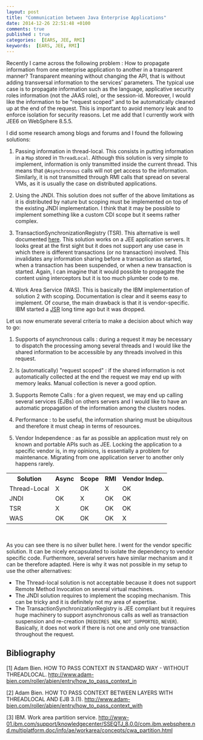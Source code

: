 ```yaml
---
layout: post
title: "Communication between Java Enterprise Applications"
date: 2014-12-26 22:51:48 +0100
comments: true
published : true
categories:  [EARS, JEE, RMI]
keywords:  [EARS, JEE, RMI]
---
```


Recently I came across the following problem : How to propagate information from one enterprise application to another in a transparent manner? Transparent meaning without changing the API, that is without adding transversal information to the services' parameters. The typical use case is to propagate information such as the language, applicative security roles information (not the JAAS role), or the session-id. Moreover, I would like the information to be "request scoped" and to be automatically cleaned up at the end of the request. This is important to avoid memory leak and to enforce isolation for security reasons. Let me add that I currently work with JEE6 on WebSphere 8.5.5.

I did some research among blogs and forums and I found the following solutions:

1. Passing information in thread-local. This consists in putting information in a `Map` stored in `ThreadLocal`. Although this solution is very simple to implement, information is only transmitted inside the current thread. This means that `@Asynchronous` calls will not get access to the information. Similarly, it is not transmitted through RMI calls that spread on several VMs, as it is usually the case on distributed applications.

2. Using the JNDI. This solution does not suffer of the above limitations as it is distributed by nature but scoping must be implemented on top of the existing JNDI implementation. I think that it may be possible to implement something like a custom CDI scope but it seems rather complex.

3. TransactionSynchronizationRegistry (TSR). This alternative is well documented [here](http://www.adam-bien.com/roller/abien/entry/how_to_pass_context_in). This solution works on a JEE application servers. It looks great at the first sight but it does not support any use case in which there is different transactions (or no transaction) involved. This invalidates any information sharing before a transaction as started, when a transaction has been suspended, or when a new transaction is started. Again, I can imagine that it would possible to propagate the content using interceptors but it is too much plumber code to me.

4. Work Area Service (WAS). This is basically the IBM implementation of solution 2 with scoping. Documentation is clear and it seems easy to implement. Of course, the main drawback is that it is vendor-specific. IBM started a [JSR](https://jcp.org/en/jsr/detail?id=149) long time ago but it was dropped.


Let us now enumerate several criteria to make a decision about which way to go:

1. Supports of asynchronous calls : during a request it may be necessary to dispatch the processing among several threads and I would like the shared information to be accessible by any threads involved in this request.  

2. Is (automatically) "request scoped" : if the shared information is not automatically collected at the end the request we may end up with memory leaks. Manual collection is never a good option.

3. Supports Remote Calls : for a given request, we may end up calling several services (EJBs) on others servers and I would like to have an automatic propagation of the information among the clusters nodes.

4. Performance : to be useful, the information sharing must be ubiquitous and therefore it must cheap in terms of resources.

5. Vendor Independence : as far as possible an application must rely on known and portable APIs such as JEE. Locking the application to a specific vendor is, in my opinions, is essentially a problem for maintenance. Migrating from one application server to another only happens rarely.

<table >
<tr > 
<th >Solution</th> <th    >Async</th> <th    >Scope</th> <th    >RMI</th> <th    >Vendor Indep.</th> </tr>
<tr> <td >Thread-Local</td    > <td    >X</td> <td    >OK</td> <td    >X</td> <td    >OK</td> </tr>
<tr> <td >JNDI</td> <td    >OK</td> <td    >X</td> <td    >OK</td> <td    >OK</td> </tr>
<tr> <td >TSR</td> <td    >X</td> <td    >OK</td> <td    >OK</td> <td    >OK</td> </tr>
<tr> <td >WAS</td> <td    >OK</td> <td    >OK</td> <td    >OK</td> <td    >X</td> </tr>
</table>


<br/>


As you can see there is no silver bullet here. I went for the vendor specific solution. It can be nicely encapsulated to isolate the dependency to vendor specific code. Furthermore, several servers have similar mechanism and it can be therefore adapted. Here is why it was not possible in my setup to use the other alternatives:
 
- The Thread-local solution is not acceptable because it does not support Remote Method Invocation on several virtual machines.
- The JNDI solution requires to implement the scoping mechanism. This can be tricky and it is definitely not my area of expertise.
- The TransactionSynchronizationRegistry is JEE compliant but it requires huge machinery to support asynchronous calls as well as transaction suspension and re-creation (`REQUIRES_NEW`, `NOT_SUPPORTED`, `NEVER`). Basically, it does not work if there is not one and only one transaction throughout the request.


## Bibliography
[1] Adam Bien. HOW TO PASS CONTEXT IN STANDARD WAY - WITHOUT THREADLOCAL. http://www.adam-bien.com/roller/abien/entry/how_to_pass_context_in

[2] Adam Bien. HOW TO PASS CONTEXT BETWEEN LAYERS WITH THREADLOCAL AND EJB 3.(1). http://www.adam-bien.com/roller/abien/entry/how_to_pass_context_with

[3] IBM. Work area partition service. http://www-01.ibm.com/support/knowledgecenter/SSEQTJ_8.0.0/com.ibm.websphere.nd.multiplatform.doc/info/ae/workarea/concepts/cwa_partition.html